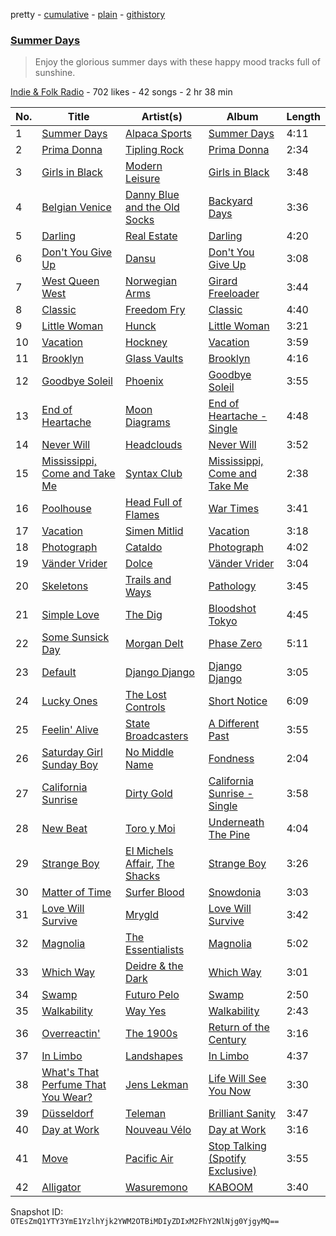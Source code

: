 pretty - [cumulative](/playlists/cumulative/0nUPQhoNrmw7Kr7sOeUCQh.md) - [plain](/playlists/plain/0nUPQhoNrmw7Kr7sOeUCQh) - [githistory](https://github.githistory.xyz/mackorone/spotify-playlist-archive/blob/main/playlists/plain/0nUPQhoNrmw7Kr7sOeUCQh)

### [Summer Days](https://open.spotify.com/playlist/0nUPQhoNrmw7Kr7sOeUCQh)

> Enjoy the glorious summer days with these happy mood tracks full of sunshine.

[Indie & Folk Radio](https://open.spotify.com/user/indiefolkradio) - 702 likes - 42 songs - 2 hr 38 min

| No. | Title | Artist(s) | Album | Length |
|---|---|---|---|---|
| 1 | [Summer Days](https://open.spotify.com/track/4tIF2kyR4ToNfDUOe094pd) | [Alpaca Sports](https://open.spotify.com/artist/2FfiPi1Ia6W1EWM1QcajDN) | [Summer Days](https://open.spotify.com/album/0BiNk4WHl6qHqtFtzk8Xc7) | 4:11 |
| 2 | [Prima Donna](https://open.spotify.com/track/06Ykon1t8t9qZDsEAwEMWq) | [Tipling Rock](https://open.spotify.com/artist/2ZDHVJnLtH2KJfBFzShihr) | [Prima Donna](https://open.spotify.com/album/4NeurROcQUO638E7VHL4PF) | 2:34 |
| 3 | [Girls in Black](https://open.spotify.com/track/01rnSgjaRL0fhctFOET2r6) | [Modern Leisure](https://open.spotify.com/artist/2i274fDSPongYIjYW7wYOn) | [Girls in Black](https://open.spotify.com/album/4nO76kTZ7dBvqNACT2SIrn) | 3:48 |
| 4 | [Belgian Venice](https://open.spotify.com/track/2lC2rdpZPP7lA3YXHldl2E) | [Danny Blue and the Old Socks](https://open.spotify.com/artist/5s0rjfjcB5bk1bKAE2azc8) | [Backyard Days](https://open.spotify.com/album/0z03PSSDy2Dn5i2LEINoet) | 3:36 |
| 5 | [Darling](https://open.spotify.com/track/7Lpi2otSpwKiTpFsdDKEzP) | [Real Estate](https://open.spotify.com/artist/41SQP16hv1TioVYqdckmxT) | [Darling](https://open.spotify.com/album/45zccaZrkPvaq6kIDYo0pz) | 4:20 |
| 6 | [Don't You Give Up](https://open.spotify.com/track/68xBP3GnZuYEDlN4usyp4G) | [Dansu](https://open.spotify.com/artist/3vF7mdipJUsMxuFdW2udAt) | [Don't You Give Up](https://open.spotify.com/album/1XLNl0rSgAC4RPccFnpIY6) | 3:08 |
| 7 | [West Queen West](https://open.spotify.com/track/0gWs9LnzIJWMsKI3uVGVEu) | [Norwegian Arms](https://open.spotify.com/artist/4JPWUAgHP1qOC2YfXj6kxn) | [Girard Freeloader](https://open.spotify.com/album/7lZhlV18B0M4Zr0UzUzYRd) | 3:44 |
| 8 | [Classic](https://open.spotify.com/track/0gqVHimPxgL91CSBPfg9lK) | [Freedom Fry](https://open.spotify.com/artist/195hFqaTDENqLCcG8uGtM7) | [Classic](https://open.spotify.com/album/59cUwR1ZpD2e0dup12eyPr) | 4:40 |
| 9 | [Little Woman](https://open.spotify.com/track/42N5aoOAVlBUUFSpZNwjyJ) | [Hunck](https://open.spotify.com/artist/37D2F3ufSAKUzqpfjs7bpL) | [Little Woman](https://open.spotify.com/album/6QhuIWw4zcJo3g8jdor9e3) | 3:21 |
| 10 | [Vacation](https://open.spotify.com/track/0WxD3496BZLCWEcgWXlstW) | [Hockney](https://open.spotify.com/artist/1vcD9meh1nlRnK5qcduQv1) | [Vacation](https://open.spotify.com/album/2xP7wTYN9eWqNGUYihgvhK) | 3:59 |
| 11 | [Brooklyn](https://open.spotify.com/track/6k56rrBNL9gFtig2UKR1dr) | [Glass Vaults](https://open.spotify.com/artist/3M4TKjKZ5wcoXtPMiw4kOj) | [Brooklyn](https://open.spotify.com/album/11P0ter2ur131f8qUE8eDd) | 4:16 |
| 12 | [Goodbye Soleil](https://open.spotify.com/track/3yQHSVSouvfPHM2v3wjoHT) | [Phoenix](https://open.spotify.com/artist/1xU878Z1QtBldR7ru9owdU) | [Goodbye Soleil](https://open.spotify.com/album/3eTLxOyI4MIxg2Tcu3axIr) | 3:55 |
| 13 | [End of Heartache](https://open.spotify.com/track/0elxMlooXld7ER69CSg8ZD) | [Moon Diagrams](https://open.spotify.com/artist/2MqjEhTz8CDRF4JUIaodjS) | [End of Heartache \- Single](https://open.spotify.com/album/5JxOyi7wg4MGuvWkXiPJwD) | 4:48 |
| 14 | [Never Will](https://open.spotify.com/track/5OANa4wh3pZsu2nW7paD5v) | [Headclouds](https://open.spotify.com/artist/19NbjjKpZKE98SQ1pXGdTz) | [Never Will](https://open.spotify.com/album/4CWqZfErzPWMD6C27XG2av) | 3:52 |
| 15 | [Mississippi, Come and Take Me](https://open.spotify.com/track/4e5c0YKrkcwwb47HflzBy1) | [Syntax Club](https://open.spotify.com/artist/2IHBT1NtXh3s3fcoP2D8A9) | [Mississippi, Come and Take Me](https://open.spotify.com/album/0QdR1EmvXQzIgwv8pCHK2i) | 2:38 |
| 16 | [Poolhouse](https://open.spotify.com/track/2xiqHxpCFi2mVgZ0JVagqk) | [Head Full of Flames](https://open.spotify.com/artist/5SL0TyNQ722u85xTyj17pq) | [War Times](https://open.spotify.com/album/3rRc5qs6j25EiItHz4ZWGk) | 3:41 |
| 17 | [Vacation](https://open.spotify.com/track/5ABg6ZWnPAVKvyW9xR8jwq) | [Simen Mitlid](https://open.spotify.com/artist/3AE2EXc8hnJxb0AoGf3i2A) | [Vacation](https://open.spotify.com/album/47cM8P2hEqkdVbEHmcOMMD) | 3:18 |
| 18 | [Photograph](https://open.spotify.com/track/4WzVh7aGOYraYtdpOscafh) | [Cataldo](https://open.spotify.com/artist/5rFQl8QehNSMIJVnyhTmzY) | [Photograph](https://open.spotify.com/album/283MsjV5IIeJ6ScdupdXnV) | 4:02 |
| 19 | [Vänder Vrider](https://open.spotify.com/track/7su0Qg7b30YblU9nGCIpFJ) | [Dolce](https://open.spotify.com/artist/6wIPycsVyFlJaHYTW8qY0T) | [Vänder Vrider](https://open.spotify.com/album/1uIabAErDbJRYcM646vadh) | 3:04 |
| 20 | [Skeletons](https://open.spotify.com/track/32fp5IJOlBULAObuYw6jbX) | [Trails and Ways](https://open.spotify.com/artist/4waBtLEoe70SqdFLGsaXCZ) | [Pathology](https://open.spotify.com/album/5SD0Wiv87icSCll6pxhbFz) | 3:45 |
| 21 | [Simple Love](https://open.spotify.com/track/4smp7PzrCZhXIelGr9j7N8) | [The Dig](https://open.spotify.com/artist/2Ki2mlU4LhZZ0BOYHWbcot) | [Bloodshot Tokyo](https://open.spotify.com/album/7DZfuwIAjgcg1bk29IjtTs) | 4:45 |
| 22 | [Some Sunsick Day](https://open.spotify.com/track/0WcAH0K0w6xHQb8CH9j4Td) | [Morgan Delt](https://open.spotify.com/artist/29ITaP4nYGDlz54m7pLJL1) | [Phase Zero](https://open.spotify.com/album/2jRo3eoDkYdK0cUMmyVz0L) | 5:11 |
| 23 | [Default](https://open.spotify.com/track/0KRt3JLzhqVeS4RCUFuBpT) | [Django Django](https://open.spotify.com/artist/2ARO60gI5do88ho6azmzab) | [Django Django](https://open.spotify.com/album/0xSfNEjEO1rB1RDBRuIjJL) | 3:05 |
| 24 | [Lucky Ones](https://open.spotify.com/track/50HEviPAWUgMajI75WtiH9) | [The Lost Controls](https://open.spotify.com/artist/3PqJXTQ6WAcMiBWqjdJmhf) | [Short Notice](https://open.spotify.com/album/2fJDFkq0BpnOBn54J7DftA) | 6:09 |
| 25 | [Feelin' Alive](https://open.spotify.com/track/3JGpKjmY4soR36li4a2pYE) | [State Broadcasters](https://open.spotify.com/artist/23nFXMEHvAOSfsZbS0vaFT) | [A Different Past](https://open.spotify.com/album/2YPcffzKqQYYjudPumngoa) | 3:55 |
| 26 | [Saturday Girl Sunday Boy](https://open.spotify.com/track/34b7ZU2pFdQuBq6CHkwniU) | [No Middle Name](https://open.spotify.com/artist/64t5zudQL9J7yLbiTlDd8B) | [Fondness](https://open.spotify.com/album/0p9nPoLhalT7fAJqfppc1J) | 2:04 |
| 27 | [California Sunrise](https://open.spotify.com/track/1rTwIDd21owxbDdHI9l8lI) | [Dirty Gold](https://open.spotify.com/artist/2BcIBFXVoydowG3UQYYq49) | [California Sunrise \- Single](https://open.spotify.com/album/618hXEDhJknMT3tReeAAg9) | 3:58 |
| 28 | [New Beat](https://open.spotify.com/track/3sHWjEze0wDgblzdW6C0UN) | [Toro y Moi](https://open.spotify.com/artist/6O4EGCCb6DoIiR6B1QCQgp) | [Underneath The Pine](https://open.spotify.com/album/7jgEQCZH6wzCG1ufHsqki4) | 4:04 |
| 29 | [Strange Boy](https://open.spotify.com/track/3zlsBcT673l90oRudgQOeT) | [El Michels Affair](https://open.spotify.com/artist/0cLrgpG3pW4MX4nD8h6qCc), [The Shacks](https://open.spotify.com/artist/6vqxTQz5ZOfRSQZWfes7mR) | [Strange Boy](https://open.spotify.com/album/44fHvnWzErm672l2VNQeHH) | 3:26 |
| 30 | [Matter of Time](https://open.spotify.com/track/7MqscQics2OqU2nonxH0fv) | [Surfer Blood](https://open.spotify.com/artist/0IlQRCafsMrd0QkTRBU6n0) | [Snowdonia](https://open.spotify.com/album/7fs3du7ZRrwnnyAQwR1XFG) | 3:03 |
| 31 | [Love Will Survive](https://open.spotify.com/track/0SChq449a4f9dCFa2YrHdG) | [Mrygld](https://open.spotify.com/artist/5F1HsmqZwEmZjVT7hA6Pzl) | [Love Will Survive](https://open.spotify.com/album/6bBoHE2wiZ5TyyoE8DhM8J) | 3:42 |
| 32 | [Magnolia](https://open.spotify.com/track/78lFgN1JjH5bUfIbNgJ5O1) | [The Essentialists](https://open.spotify.com/artist/0RV8ECWr4P9PFZXSobsnh9) | [Magnolia](https://open.spotify.com/album/6fziHdgbWCiVR44A2r8mTx) | 5:02 |
| 33 | [Which Way](https://open.spotify.com/track/4EbSHBJFqzvWzObqkJ5LvK) | [Deidre & the Dark](https://open.spotify.com/artist/2ZmWXEdwo0gqPRNIVRIhEj) | [Which Way](https://open.spotify.com/album/3Nyp9kgXqApIOsSnbdtFMA) | 3:01 |
| 34 | [Swamp](https://open.spotify.com/track/0EtgBQdaNxPoG3zrQoAjNg) | [Futuro Pelo](https://open.spotify.com/artist/5EqHv5lvGgrnkuGEFn67yN) | [Swamp](https://open.spotify.com/album/5Qk0ZMVPtRfHpGFeC7SvwM) | 2:50 |
| 35 | [Walkability](https://open.spotify.com/track/4Zq27x6oIFQBC59ktLDKpZ) | [Way Yes](https://open.spotify.com/artist/3DJqcz8IhshYnm3iECSd6N) | [Walkability](https://open.spotify.com/album/2VavRlbsz5RrBt0fHpVf0k) | 2:43 |
| 36 | [Overreactin'](https://open.spotify.com/track/7kObKLaURkqCkTiAVm2ADP) | [The 1900s](https://open.spotify.com/artist/1GHQ24SSGHZehhuiQwrLRE) | [Return of the Century](https://open.spotify.com/album/1L2pzIC3o1cKUmSTH8wujK) | 3:16 |
| 37 | [In Limbo](https://open.spotify.com/track/5IHi5ZAAp0g5aZnC6bmR7f) | [Landshapes](https://open.spotify.com/artist/2MQVSvu2VGEwEVJgpn6BcR) | [In Limbo](https://open.spotify.com/album/5swTYOqUxqSrPT5aYt0YcT) | 4:37 |
| 38 | [What's That Perfume That You Wear?](https://open.spotify.com/track/2a4tgiJPFIsuwaxHmG1uzF) | [Jens Lekman](https://open.spotify.com/artist/7tzI4rSFTHafjF18ZrNZWx) | [Life Will See You Now](https://open.spotify.com/album/1hXSxD7wpxEHXiLkk69EaQ) | 3:30 |
| 39 | [Düsseldorf](https://open.spotify.com/track/7CFzl649rMy7SwfvI5asWT) | [Teleman](https://open.spotify.com/artist/3wrtQM9ICPPeHwoc1GWiyV) | [Brilliant Sanity](https://open.spotify.com/album/4Bif5km1gUjTlmhU6TemgW) | 3:47 |
| 40 | [Day at Work](https://open.spotify.com/track/2nZeaBoYarVADvHyslB2zr) | [Nouveau Vélo](https://open.spotify.com/artist/2fHGph9uCiA0sBSfoumYQn) | [Day at Work](https://open.spotify.com/album/6fhWJS64hkoOB34BYzLCNK) | 3:16 |
| 41 | [Move](https://open.spotify.com/track/4P8ANTO1EXeEhYVDa8Tcy7) | [Pacific Air](https://open.spotify.com/artist/3LedjkHgJTjLJfDTM5YgmD) | [Stop Talking \(Spotify Exclusive\)](https://open.spotify.com/album/2P4wXBq6Db5MiVgbhyxJte) | 3:55 |
| 42 | [Alligator](https://open.spotify.com/track/6xwyKe7bGOJiX8EFbdoE41) | [Wasuremono](https://open.spotify.com/artist/1i9EknSbxjunq52yyxl8ig) | [KABOOM](https://open.spotify.com/album/59EH4eDAJDKr1uOQ9zn6RM) | 3:40 |

Snapshot ID: `OTEsZmQ1YTY3YmE1YzlhYjk2YWM2OTBiMDIyZDIxM2FhY2NlNjg0YjgyMQ==`